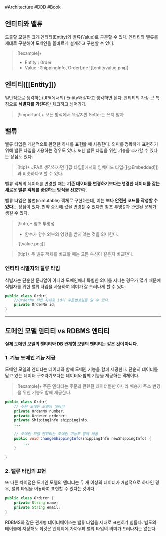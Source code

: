 #Architecture #DDD #Book
## 엔티티와 밸류
도출할 모델은 크게 엔티티(Entity)와 벨류(Value)로 구분할 수 있다.
엔티티와 벨류를 제대로 구분해야 도메인을 올바르게 설계하고 구현할 수 있다.

> [!example]+ 
> + Entity : Order
> + Value : ShippingInfo, OrderLine
> ![[entityvalue.png]]


## 엔티티([[Entity]])
일반적으로 생각하는(JPA에서의) Entity와 같다고 생각하면 된다. 엔티티의 가장 큰 특징으로 **식별자를 가진다**만 체크하고 넘어가자.

> [!important]+ 
> 모든 방식에서 똑같지만 Setter는 쓰지 말자!
## 밸류
밸류 타입은 개념적으로 완전한 하나를 표현할 때 사용한다. 의미를 명확하게 표현하기 위해 밸류 타입을 사용하는 경우도 있다. 또한 밸류 타입을 위한 기능을 추가할 수 있다는 장점도 있다.

> [!tip]+ 
> JPA로 생각하자면 [[값 타입]]에서의 임베디드 타입([[@Embedded]])과 비슷하다고 할 수 있다.

밸류 객체의 데이터를 변경할 때는 **기존 데이터를 변경하기보다는 변경한 데이터를 갖는 새로운 밸류 객체를 생성하는 방식을 선호**한다.

밸류 타입은 불변(immutable) 객체로 구현하는데, 이는 **보다 안전한 코드를 작성할 수 있다**는 장점이 있다. 만약 중간에 값을 변경할 수 있다면 참조 투명성과 관련된 문제가 생길 수 있다.

> [!info]+ 참조 투명성
> + 함수가 함수 외부의 영향을 받지 않는 것을 의미한다.
> 
> ![[value.png]]

> [!tip]+ 
> 두 밸류 객체를 비교할 때는 모든 속성이 같은지 비교한다.


### 엔티티 식별자와 밸류 타입
식별자는 단순한 문자열이 아니라 도메인에서 특별한 의미를 지니는 경우가 많기 때문에 식별자를 위한 밸류 타입을 사용하여 의미가 잘 드러나게 할 수 있다.

```java
public class Order{
	//OrderNo 타입 자체로 id가 주문번호임을 알 수 있다.
	private OrderNo id;
}
```

---

## 도메인 모델 엔티티 vs RDBMS 엔티티
**실제 도메인 모델의 엔티티와 DB 관계형 모델의 엔티티는 같은 것이 아니다.**
### 1. 기능 도메인 기능 제공
도메인 모델의 엔티티는 데이터와 함께 도메인 기능을 함께 제공한다. 단순히 데이터를 담고 있는 데이터 구조라기보다는 데이터와 함께 기능을 제공하는 객체이다.

> [!example]+ 
> 주문 엔티티는 주문과 관련된 데이터뿐만 아니라 배송지 주소 변경을 위한 기능도 함께 제공한다.
> 
```java
public class Order{  
    // 주문 도메인 모델의 데이터  
    private OrderNo number;  
    private Orderer orderer;  
    private ShippingInfo shippingInfo;  
    ...  
      
    // 도메인 모델 엔티티는 도메인 기능도 함께 제공  
    public void changeShippingInfo(ShippingInfo newShippingInfo) {  
        ...  
    }  
      
}
```

### 2. 밸류 타입의 표현
또 다른 차이점은 도메인 모델의 엔티티는 두 개 이상의 데이터가 개념적으로 하나인 경우, 밸류 타입을 이용하여 표현할 수 있다는 것이다.

```java
public class Orderer {
	private String name;
	private String email;
}
```

RDBMS와 같은 관계형 데이터베이스는 밸류 타입을 제대로 표현하기 힘들다. 별도의 테이블에 저장해도 이것은 엔티티에 가까우며 밸류 타입의 의미가 드러나지는 않는다.